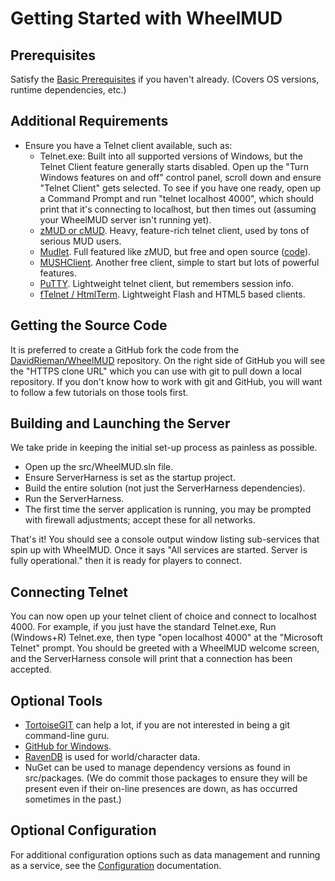 # Getting Started with WheelMUD

## Prerequisites
Satisfy the [Basic Prerequisites](BasicPrerequisites.md) if you haven't already. (Covers OS versions, runtime dependencies, etc.)

## Additional Requirements
* Ensure you have a Telnet client available, such as:
  - Telnet.exe: Built into all supported versions of Windows, but the Telnet Client feature generally starts disabled. Open up the "Turn Windows features on and off" control panel, scroll down and ensure "Telnet Client" gets selected. To see if you have one ready, open up a Command Prompt and run "telnet localhost 4000", which should print that it's connecting to localhost, but then times out (assuming your WheelMUD server isn't running yet).
  - [zMUD or cMUD](http://www.zuggsoft.com/index.php). Heavy, feature-rich telnet client, used by tons of serious MUD users.
  - [Mudlet](https://www.mudlet.org/). Full featured like zMUD, but free and open source ([code](https://github.com/Mudlet/Mudlet)).
  - [MUSHClient](http://www.gammon.com.au/mushclient/mushclient.htm). Another free client, simple to start but lots of powerful features.
  - [PuTTY](http://www.putty.org). Lightweight telnet client, but remembers session info.
  - [fTelnet / HtmlTerm](https://www.ftelnet.ca). Lightweight Flash and HTML5 based clients.

## Getting the Source Code
It is preferred to create a GitHub fork the code from the [DavidRieman/WheelMUD](https://github.com/DavidRieman/WheelMUD) repository.
On the right side of GitHub you will see the "HTTPS clone URL" which you can use with git to pull down a local repository.
If you don't know how to work with git and GitHub, you will want to follow a few tutorials on those tools first.

## Building and Launching the Server
We take pride in keeping the initial set-up process as painless as possible.
* Open up the src/WheelMUD.sln file.
* Ensure ServerHarness is set as the startup project.
* Build the entire solution (not just the ServerHarness dependencies).
* Run the ServerHarness.
* The first time the server application is running, you may be prompted with firewall adjustments; accept these for all networks.

That's it! You should see a console output window listing sub-services that spin up with WheelMUD.
Once it says "All services are started. Server is fully operational." then it is ready for players to connect.

## Connecting Telnet
You can now open up your telnet client of choice and connect to localhost 4000.
For example, if you just have the standard Telnet.exe, Run (Windows+R) Telnet.exe, then type "open localhost 4000" at the "Microsoft Telnet" prompt.
You should be greeted with a WheelMUD welcome screen, and the ServerHarness console will print that a connection has been accepted.

## Optional Tools
* [TortoiseGIT](https://code.google.com/p/tortoisegit) can help a lot, if you are not interested in being a git command-line guru.
* [GitHub for Windows](https://windows.github.com).
* [RavenDB](http://ravendb.net) is used for world/character data.
* NuGet can be used to manage dependency versions as found in src/packages. (We do commit those packages to ensure they will be present even if their on-line presences are down, as has occurred sometimes in the past.)

## Optional Configuration
For additional configuration options such as data management and running as a service, see the [Configuration](Configuration.md) documentation.
